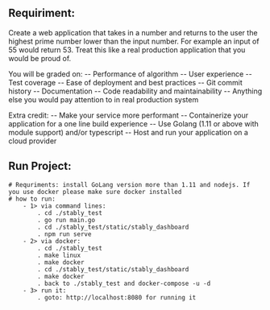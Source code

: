 ## Requiriment:
Create a web application that takes in a number and returns to the user the highest prime number lower than the input number. For example an input of 55 would return 53. Treat this like a real production application that you would be proud of.

You will be graded on:
-- Performance of algorithm
-- User experience
-- Test coverage
-- Ease of deployment and best practices
-- Git commit history
-- Documentation
-- Code readability and maintainability
-- Anything else you would pay attention to in real production system

Extra credit:
-- Make your service more performant
-- Containerize your application for a one line build experience
-- Use Golang (1.11 or above with module support) and/or typescript
-- Host and run your application on a cloud provider

## Run Project:
    # Requriments: install GoLang version more than 1.11 and nodejs. If you use docker please make sure docker installed
    # how to run:
        - 1> via command lines:
            . cd ./stably_test
            . go run main.go
            . cd ./stably_test/static/stably_dashboard
            . npm run serve
        - 2> via docker:
            . cd ./stably_test
            . make linux
            . make docker
            . cd ./stably_test/static/stably_dashboard
            . make docker
            . back to ./stably_test and docker-compose -u -d
        - 3> run it:
            . goto: http://localhost:8080 for running it